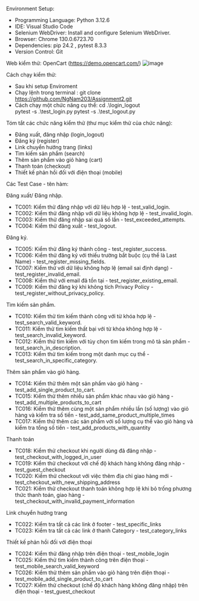 Environment Setup:
+ Programming Language: Python 3.12.6
+ IDE: Visual Studio Code
+ Selenium WebDriver: Install and configure Selenium WebDriver.
+ Browser: Chrome 130.0.6723.70
+ Dependencies: pip 24.2 , pytest 8.3.3
+ Version Control: Git

Web kiểm thử:
OpenCart (https://demo.opencart.com/)
![image](https://github.com/user-attachments/assets/a345dc62-9efa-43dd-bdf6-4b90754f57c1)


Cách chạy kiểm thử:
+ Sau khi setup Enviroment
+ Chạy lệnh trong terminal : git clone https://github.com/NgNam203/Assignment2.git
+ Cách chạy một chức năng cụ thể:
  cd .\login_logout\
  pytest -s .\test_login.py 
  pytest -s .\test_logout.py

Tóm tắt các chức năng kiểm thử (thư mục kiểm thử của chức năng):
+ Đăng xuất, đăng nhập (login_logout)
+ Đăng ký (register)
+ Link chuyển hướng trang (links)
+ Tìm kiếm sản phẩm (search)
+ Thêm sản phẩm vào giỏ hàng (cart)
+ Thanh toán (checkout)
+ Thiết kế phản hồi đối với điện thoại (mobile)

Các Test Case - tên hàm:

 Đăng xuất/ Đăng nhập.
 
- TC001: Kiểm thử đăng nhập với dữ liệu hợp lệ - test_valid_login.
- TC002: Kiểm thử đăng nhập với dữ liệu không hợp lệ - test_invalid_login.
- TC003: Kiểm thử đăng nhập sai quá số lần - test_exceeded_attempts.
- TC004: Kiểm thử đăng xuất - test_logout.

Đăng ký.

- TC005: Kiểm thử đăng ký thành công - test_register_success.
- TC006: Kiểm thử đăng ký với thiếu trường bắt buộc (cụ thể là Last Name) - test_register_missing_fields.
- TC007: Kiểm thử với dữ liệu không hợp lệ (email sai định dạng) - test_register_invalid_email.
- TC008: Kiểm thử với email đã tồn tại - test_register_existing_email.
- TC009: Kiểm thử đăng ký khi không tích Privacy Policy - test_register_without_privacy_policy.

Tìm kiếm sản phẩm.

- TC010: Kiểm thử tìm kiếm thành công với từ khóa hợp lệ - test_search_valid_keyword.
- TC011: Kiểm thử tìm kiếm thất bại với từ khóa không hợp lệ - test_search_invalid_keyword.
- TC012: Kiểm thử tìm kiếm với tùy chọn tìm kiếm trong mô tả sản phẩm - test_search_in_description.
- TC013: Kiểm thử tìm kiếm trong một danh mục cụ thể - test_search_in_specific_category.

Thêm sản phẩm vào giỏ hàng.

- TC014: Kiểm thử thêm một sản phẩm vào giỏ hàng - test_add_single_product_to_cart.
- TC015: Kiểm thử thêm nhiều sản phẩm khác nhau vào giỏ hàng - test_add_multiple_products_to_cart
- TC016: Kiểm thử thêm cùng một sản phẩm nhiều lần (số lượng) vào giỏ hàng và kiểm tra số tiền - test_add_same_product_multiple_times
- TC017: Kiểm thử thêm các sản phẩm với số lượng cụ thể vào giỏ hàng và kiểm tra tổng số tiền - test_add_products_with_quantity

Thanh toán

- TC018: Kiểm thử checkout khi người dùng đã đăng nhập - test_checkout_with_logged_in_user
- TC019: Kiểm thử checkout với chế độ khách hàng không đăng nhập - test_guest_checkout
- TC020: Kiểm thử checkout với việc thêm địa chỉ giao hàng mới - test_checkout_with_new_shipping_address
- TC021: Kiểm thử checkout thanh toán không hợp lệ khi bỏ trống phương thức thanh toán, giao hàng - test_checkout_with_invalid_payment_information

Link chuyển hướng trang

- TC022: Kiểm tra tất cả các link ở footer - test_specific_links
- TC023: Kiểm tra tất cả các link ở thanh Category - test_category_links

Thiết kế phản hồi đối với điện thoại

- TC024: Kiểm thử đăng nhập trên điện thoại - test_mobile_login
- TC025: Kiểm thử tìm kiếm thành công trên điện thoại - test_mobile_search_valid_keyword
- TC026: Kiểm thử thêm sản phẩm vào giỏ hàng trên điện thoại - test_mobile_add_single_product_to_cart
- TC027: Kiểm thử checkout (chế độ khách hàng không đăng nhập) trên điện thoại - test_guest_checkout


